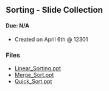 ## Sorting - Slide Collection

#### Due: N/A

- Created on April 6th @ 12301

### Files

- [Linear_Sorting.ppt](./Linear_Sorting.ppt)
- [Merge_Sort.ppt](./Merge_Sort.ppt)
- [Quick_Sort.ppt](./Quick_Sort.ppt)
